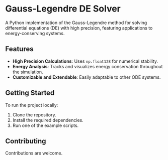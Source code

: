 # Gauss-Legendre DE Solver
A Python implementation of the Gauss-Legendre method for solving differential equations (DE) with high precision, featuring applications to energy-conserving systems.

## Features
- **High Precision Calculations**: Uses `np.float128` for numerical stability.  
- **Energy Analysis**: Tracks and visualizes energy conservation throughout the simulation.  
- **Customizable and Extendable**: Easily adaptable to other ODE systems.  

## Getting Started
To run the project locally:

1. Clone the repository.
2. Install the required dependencies.
3. Run one of the example scripts.

## Contributing
Contributions are welcome.
